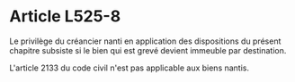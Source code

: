 # Article L525-8

Le privilège du créancier nanti en application des dispositions du présent chapitre subsiste si le bien qui est grevé devient immeuble par destination.

L'article 2133 du code civil n'est pas applicable aux biens nantis.
